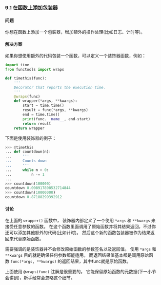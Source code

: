 ### 9.1 在函数上添加包装器

#### 问题

你想在函数上添加一个包装器，增加额外的操作处理(比如日志、计时等)。

#### 解决方案

如果你想使用额外的代码包装一个函数，可以定义一个装饰器函数，例如：

```python
import time
from functools import wraps

def timethis(func):
    '''
    Decorator that reports the execution time.
    '''
    @wraps(func)
    def wrapper(*args, **kwargs):
        start = time.time()
        result = func(*args, **kwargs)
        end = time.time()
        print(func.__name__, end-start)
        return result
    return wrapper
```

下面是使用装饰器的例子：

```python
>>> @timethis
... def countdown(n):
...     '''
...     Counts down
...     '''
...     while n > 0:
...         n -= 1
...
>>> countdown(100000)
countdown 0.008917808532714844
>>> countdown(10000000)
countdown 0.87188299392912
```

#### 讨论

在上面的 `wrapper()` 函数中， 装饰器内部定义了一个使用 `*args` 和 `**kwargs` 来接受任意参数的函数。 在这个函数里面调用了原始函数并将其结果返回，不过你还可以添加其他额外的代码(比如计时)。 然后这个新的函数包装器被作为结果返回来代替原始函数。

需要强调的是装饰器并不会修改原始函数的参数签名以及返回值。 使用 `*args` 和`**kwargs` 目的就是确保任何参数都能适用。 而返回结果值基本都是调用原始函数 `func(*args, **kwargs)` 的返回结果，其中func就是原始函数。

上面使用 `@wraps(func)` 注解是很重要的， 它能保留原始函数的元数据(下一小节会讲到)，新手经常会忽略这个细节。